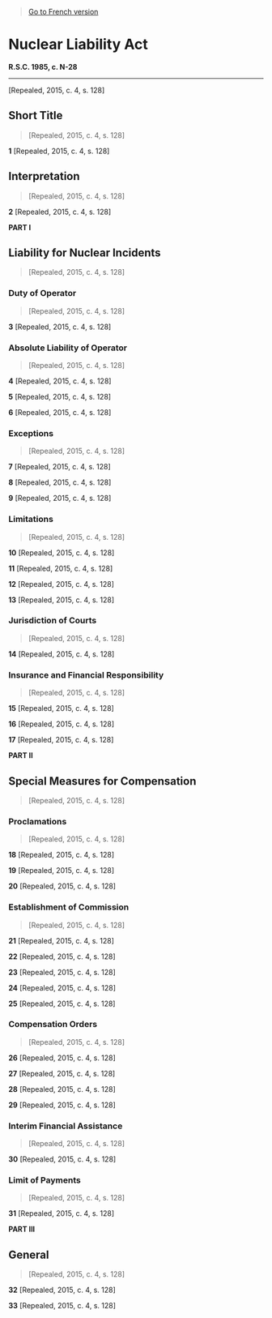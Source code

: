 > [Go to French version](/fr/Lois/Lois%20révisées%20du%20Canada/N/N-28.md)

# Nuclear Liability Act

**R.S.C. 1985, c. N-28**


----------


[Repealed, 2015, c. 4, s. 128]



## Short Title
> [Repealed, 2015, c. 4, s. 128]



**1** [Repealed, 2015, c. 4, s. 128]




## Interpretation
> [Repealed, 2015, c. 4, s. 128]



**2** [Repealed, 2015, c. 4, s. 128]




**PART I** 
## Liability for Nuclear Incidents
> [Repealed, 2015, c. 4, s. 128]




### Duty of Operator
> [Repealed, 2015, c. 4, s. 128]



**3** [Repealed, 2015, c. 4, s. 128]




### Absolute Liability of Operator
> [Repealed, 2015, c. 4, s. 128]



**4** [Repealed, 2015, c. 4, s. 128]



**5** [Repealed, 2015, c. 4, s. 128]



**6** [Repealed, 2015, c. 4, s. 128]




### Exceptions
> [Repealed, 2015, c. 4, s. 128]



**7** [Repealed, 2015, c. 4, s. 128]



**8** [Repealed, 2015, c. 4, s. 128]



**9** [Repealed, 2015, c. 4, s. 128]




### Limitations
> [Repealed, 2015, c. 4, s. 128]



**10** [Repealed, 2015, c. 4, s. 128]



**11** [Repealed, 2015, c. 4, s. 128]



**12** [Repealed, 2015, c. 4, s. 128]



**13** [Repealed, 2015, c. 4, s. 128]




### Jurisdiction of Courts
> [Repealed, 2015, c. 4, s. 128]



**14** [Repealed, 2015, c. 4, s. 128]




### Insurance and Financial Responsibility
> [Repealed, 2015, c. 4, s. 128]



**15** [Repealed, 2015, c. 4, s. 128]



**16** [Repealed, 2015, c. 4, s. 128]



**17** [Repealed, 2015, c. 4, s. 128]




**PART II** 
## Special Measures for Compensation
> [Repealed, 2015, c. 4, s. 128]




### Proclamations
> [Repealed, 2015, c. 4, s. 128]



**18** [Repealed, 2015, c. 4, s. 128]



**19** [Repealed, 2015, c. 4, s. 128]



**20** [Repealed, 2015, c. 4, s. 128]




### Establishment of Commission
> [Repealed, 2015, c. 4, s. 128]



**21** [Repealed, 2015, c. 4, s. 128]



**22** [Repealed, 2015, c. 4, s. 128]



**23** [Repealed, 2015, c. 4, s. 128]



**24** [Repealed, 2015, c. 4, s. 128]



**25** [Repealed, 2015, c. 4, s. 128]




### Compensation Orders
> [Repealed, 2015, c. 4, s. 128]



**26** [Repealed, 2015, c. 4, s. 128]



**27** [Repealed, 2015, c. 4, s. 128]



**28** [Repealed, 2015, c. 4, s. 128]



**29** [Repealed, 2015, c. 4, s. 128]




### Interim Financial Assistance
> [Repealed, 2015, c. 4, s. 128]



**30** [Repealed, 2015, c. 4, s. 128]




### Limit of Payments
> [Repealed, 2015, c. 4, s. 128]



**31** [Repealed, 2015, c. 4, s. 128]




**PART III** 
## General
> [Repealed, 2015, c. 4, s. 128]



**32** [Repealed, 2015, c. 4, s. 128]



**33** [Repealed, 2015, c. 4, s. 128]


